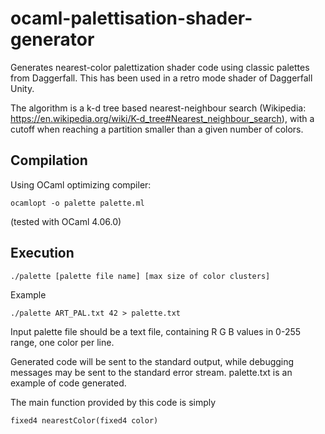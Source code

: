 # ocaml-palettisation-shader-generator

Generates nearest-color palettization shader code using classic palettes from Daggerfall.
This has been used in a retro mode shader of Daggerfall Unity.

The algorithm is a k-d tree based nearest-neighbour search (Wikipedia: https://en.wikipedia.org/wiki/K-d_tree#Nearest_neighbour_search), with a cutoff when reaching a partition smaller than a given number of colors.

## Compilation

Using OCaml optimizing compiler: 

    ocamlopt -o palette palette.ml
    
(tested with OCaml 4.06.0)

## Execution

    ./palette [palette file name] [max size of color clusters]
    
Example

    ./palette ART_PAL.txt 42 > palette.txt

Input palette file should be a text file, containing R G B values in 0-255 range, one color per line.

Generated code will be sent to the standard output, while debugging messages may be sent to the standard error stream.
palette.txt is an example of code generated.

The main function provided by this code is simply

    fixed4 nearestColor(fixed4 color)
